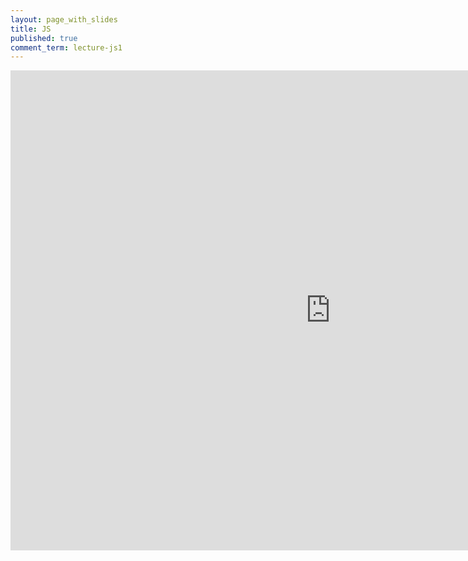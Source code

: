 ```yaml
---
layout: page_with_slides
title: JS
published: true
comment_term: lecture-js1
---
```


<iframe src="https://brunchlabs.slides.com/timtregubov/cs52-javascript-dom/embed?token=EgIdZEZG" width="1024" height="768" scrolling="no" frameborder="0" webkitallowfullscreen mozallowfullscreen allowfullscreen></iframe>